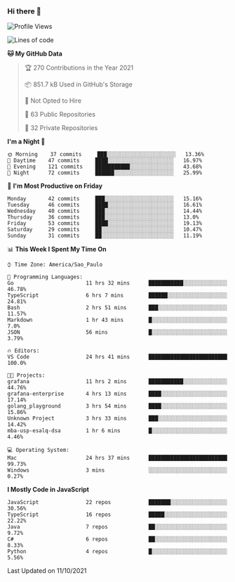### Hi there 👋

<!--
**guicaulada/guicaulada** is a ✨ _special_ ✨ repository because its `README.md` (this file) appears on your GitHub profile.

Here are some ideas to get you started:

- 🔭 I’m currently working on ...
- 🌱 I’m currently learning ...
- 👯 I’m looking to collaborate on ...
- 🤔 I’m looking for help with ...
- 💬 Ask me about ...
- 📫 How to reach me: ...
- 😄 Pronouns: ...
- ⚡ Fun fact: ...
-->

<!--START_SECTION:waka-->
![Profile Views](http://img.shields.io/badge/Profile%20Views-0-blue)

![Lines of code](https://img.shields.io/badge/From%20Hello%20World%20I%27ve%20Written-3.3%20million%20lines%20of%20code-blue)

**🐱 My GitHub Data** 

> 🏆 270 Contributions in the Year 2021
 > 
> 📦 851.7 kB Used in GitHub's Storage 
 > 
> 🚫 Not Opted to Hire
 > 
> 📜 63 Public Repositories 
 > 
> 🔑 32 Private Repositories  
 > 
**I'm a Night 🦉** 

```text
🌞 Morning    37 commits     ███░░░░░░░░░░░░░░░░░░░░░░   13.36% 
🌆 Daytime    47 commits     ████░░░░░░░░░░░░░░░░░░░░░   16.97% 
🌃 Evening    121 commits    ███████████░░░░░░░░░░░░░░   43.68% 
🌙 Night      72 commits     ██████░░░░░░░░░░░░░░░░░░░   25.99%

```
📅 **I'm Most Productive on Friday** 

```text
Monday       42 commits     ███░░░░░░░░░░░░░░░░░░░░░░   15.16% 
Tuesday      46 commits     ████░░░░░░░░░░░░░░░░░░░░░   16.61% 
Wednesday    40 commits     ███░░░░░░░░░░░░░░░░░░░░░░   14.44% 
Thursday     36 commits     ███░░░░░░░░░░░░░░░░░░░░░░   13.0% 
Friday       53 commits     ████░░░░░░░░░░░░░░░░░░░░░   19.13% 
Saturday     29 commits     ██░░░░░░░░░░░░░░░░░░░░░░░   10.47% 
Sunday       31 commits     ██░░░░░░░░░░░░░░░░░░░░░░░   11.19%

```


📊 **This Week I Spent My Time On** 

```text
⌚︎ Time Zone: America/Sao_Paulo

💬 Programming Languages: 
Go                       11 hrs 32 mins      ███████████░░░░░░░░░░░░░░   46.78% 
TypeScript               6 hrs 7 mins        ██████░░░░░░░░░░░░░░░░░░░   24.81% 
Bash                     2 hrs 51 mins       ███░░░░░░░░░░░░░░░░░░░░░░   11.57% 
Markdown                 1 hr 43 mins        █░░░░░░░░░░░░░░░░░░░░░░░░   7.0% 
JSON                     56 mins             █░░░░░░░░░░░░░░░░░░░░░░░░   3.79%

🔥 Editors: 
VS Code                  24 hrs 41 mins      █████████████████████████   100.0%

🐱‍💻 Projects: 
grafana                  11 hrs 2 mins       ███████████░░░░░░░░░░░░░░   44.76% 
grafana-enterprise       4 hrs 13 mins       ████░░░░░░░░░░░░░░░░░░░░░   17.14% 
golang_playground        3 hrs 54 mins       ████░░░░░░░░░░░░░░░░░░░░░   15.86% 
Unknown Project          3 hrs 33 mins       ███░░░░░░░░░░░░░░░░░░░░░░   14.42% 
mba-usp-esalq-dsa        1 hr 6 mins         █░░░░░░░░░░░░░░░░░░░░░░░░   4.46%

💻 Operating System: 
Mac                      24 hrs 37 mins      █████████████████████████   99.73% 
Windows                  3 mins              ░░░░░░░░░░░░░░░░░░░░░░░░░   0.27%

```

**I Mostly Code in JavaScript** 

```text
JavaScript               22 repos            ███████░░░░░░░░░░░░░░░░░░   30.56% 
TypeScript               16 repos            █████░░░░░░░░░░░░░░░░░░░░   22.22% 
Java                     7 repos             ██░░░░░░░░░░░░░░░░░░░░░░░   9.72% 
C#                       6 repos             ██░░░░░░░░░░░░░░░░░░░░░░░   8.33% 
Python                   4 repos             █░░░░░░░░░░░░░░░░░░░░░░░░   5.56%

```



 Last Updated on 11/10/2021
<!--END_SECTION:waka-->
